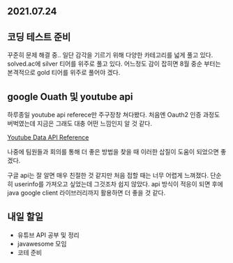 ## 2021.07.24

## 코딩 테스트 준비

꾸준히 문제 해결 중.. 일단 감각을 기르기 위해 다양한 카테고리를 넓게 풀고 있다. solved.ac에 silver 티어를 위주로 풀고 있다. 어느정도 감이 잡히면 8월 중순 부터는 본격적으로 gold 티어를 위주로 풀어야 겠다.

## google Ouath 및 youtube api

하루종일 youtube api referece만 주구장창 쳐다봤다. 처음엔 Oauth2 인증 과정도 버벅였는데 지금은 그래도 대충 어떤 느낌인지 알 것 같다.

[Youtube Data API Reference](https://developers.google.com/youtube/v3/docs/)

나중에 팀원들과 회의를 통해 더 좋은 방법을 찾을 때 이러한 삽질이 도움이 되었으면 좋겠다.

구글 api는 잘 알면 매우 친절한 것 같지만 처음 접할 때는 너무 어렵게 느껴졌다. 단순히 userinfo를 가져오고 싶었는데 그것조차 쉽지 않았다. api 방식이 적응이 되면 후에 java google client 라이브러리까지 활용하면 더 좋을 것 같다.

## 내일 할일
 - 유튜브 API 공부 및 정리
 - javawesome 모임
 - 코테 준비